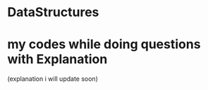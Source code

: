 # DataStructures
# my codes while doing questions with Explanation
(explanation i will update soon)
